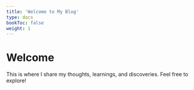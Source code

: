 ```yaml
---
title: 'Welcome to My Blog'
type: docs
bookToc: false
weight: 1
---
```


# Welcome

This is where I share my thoughts, learnings, and discoveries. Feel free to explore!
